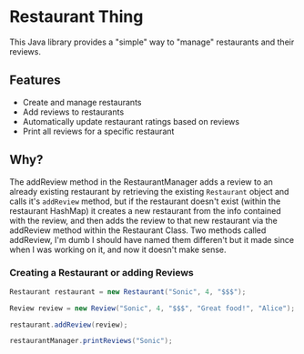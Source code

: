 # Restaurant Thing

This Java library provides a "simple" way to "manage" restaurants and their reviews.

## Features

- Create and manage restaurants
- Add reviews to restaurants
- Automatically update restaurant ratings based on reviews
- Print all reviews for a specific restaurant

## Why?

The addReview method in the RestaurantManager adds a review to an already existing 
restaurant by retrieving the existing `Restaurant` object and calls it's `addReview` method, 
but if the restaurant doesn't exist (within the restaurant HashMap) it creates a new restaurant 
from the info contained with the review, and then adds the review to that new restaurant via 
the addReview method within the Restaurant Class. Two methods called addReview, I'm dumb I should
have named them differen't but it made since when I was working on it, and now it doesn't make sense.

### Creating a Restaurant or adding Reviews

```java
Restaurant restaurant = new Restaurant("Sonic", 4, "$$$");

Review review = new Review("Sonic", 4, "$$$", "Great food!", "Alice");

restaurant.addReview(review);

restaurantManager.printReviews("Sonic");

```
